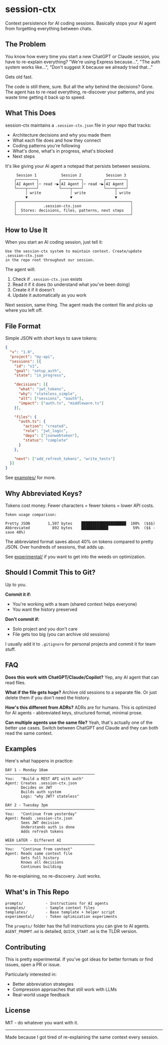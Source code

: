 # session-ctx

Context persistence for AI coding sessions. Basically stops your AI agent from forgetting everything between chats.

## The Problem

You know how every time you start a new ChatGPT or Claude session, you have to re-explain everything? "We're using Express because...", "The auth system works like...", "Don't suggest X because we already tried that..."

Gets old fast.

The code is still there, sure. But all the *why* behind the decisions? Gone. The agent has to re-read everything, re-discover your patterns, and you waste time getting it back up to speed.

## What This Does

session-ctx maintains a `.session-ctx.json` file in your repo that tracks:
- Architecture decisions and why you made them
- What each file does and how they connect
- Coding patterns you're following
- What's done, what's in progress, what's blocked
- Next steps

It's like giving your AI agent a notepad that persists between sessions.

```
     Session 1           Session 2           Session 3
    ┌─────────┐         ┌─────────┐         ┌─────────┐
    │AI Agent │─ read ─▶│AI Agent │─ read ─▶│AI Agent │
    └────┬────┘         └────┬────┘         └────┬────┘
         │ write             │ write             │ write
         ▼                   ▼                   ▼
    ┌───────────────────────────────────────────────────┐
    │            .session-ctx.json                      │
    │  Stores: decisions, files, patterns, next steps   │
    └───────────────────────────────────────────────────┘
```

## How to Use It

When you start an AI coding session, just tell it:

```
Use the session-ctx system to maintain context. Create/update .session-ctx.json
in the repo root throughout our session.
```

The agent will:
1. Check if `.session-ctx.json` exists
2. Read it if it does (to understand what you've been doing)
3. Create it if it doesn't
4. Update it automatically as you work

Next session, same thing. The agent reads the context file and picks up where you left off.

## File Format

Simple JSON with short keys to save tokens:

```json
{
  "v": "1.0",
  "project": "my-api",
  "sessions": [{
    "id": "s1",
    "goal": "setup_auth",
    "state": "in_progress",

    "decisions": [{
      "what": "jwt_tokens",
      "why": "stateless_simple",
      "alt": ["sessions", "oauth"],
      "impact": ["auth.ts", "middleware.ts"]
    }],

    "files": {
      "auth.ts": {
        "action": "created",
        "role": "jwt_logic",
        "deps": ["jsonwebtoken"],
        "status": "complete"
      }
    },

    "next": ["add_refresh_tokens", "write_tests"]
  }]
}
```

See [examples/](./examples) for more.

## Why Abbreviated Keys?

Tokens cost money. Fewer characters = fewer tokens = lower API costs.

```
Token usage comparison:

Pretty JSON        1,507 bytes    ████████████████████  100%  ($$$)
Abbreviated          892 bytes    ████████████           59%  ($$ - save 40%)
```

The abbreviated format saves about 40% on tokens compared to pretty JSON. Over hundreds of sessions, that adds up.

See [experimental/](./experimental) if you want to get into the weeds on optimization.

## Should I Commit This to Git?

Up to you.

**Commit it if:**
- You're working with a team (shared context helps everyone)
- You want the history preserved

**Don't commit if:**
- Solo project and you don't care
- File gets too big (you can archive old sessions)

I usually add it to `.gitignore` for personal projects and commit it for team stuff.

## FAQ

**Does this work with ChatGPT/Claude/Copilot?**
Yep, any AI agent that can read files.

**What if the file gets huge?**
Archive old sessions to a separate file. Or just delete them if you don't need the history.

**How's this different from ADRs?**
ADRs are for humans. This is optimized for AI agents - abbreviated keys, structured format, minimal prose.

**Can multiple agents use the same file?**
Yeah, that's actually one of the better use cases. Switch between ChatGPT and Claude and they can both read the same context.

## Examples

Here's what happens in practice:

```
DAY 1 - Monday 10am
────────────────────────────────────────
You:   "Build a REST API with auth"
Agent: Creates .session-ctx.json
       Decides on JWT
       Builds auth system
       Logs: "why JWT? stateless"

DAY 2 - Tuesday 3pm
────────────────────────────────────────
You:   "Continue from yesterday"
Agent: Reads .session-ctx.json
       Sees JWT decision
       Understands auth is done
       Adds refresh tokens

WEEK LATER - Different AI
────────────────────────────────────────
You:   "Continue from context"
Agent: Reads same context file
       Gets full history
       Knows all decisions
       Continues building
```

No re-explaining, no re-discovery. Just works.

## What's in This Repo

```
prompts/          - Instructions for AI agents
examples/         - Sample context files
templates/        - Base template + helper script
experimental/     - Token optimization experiments
```

The `prompts/` folder has the full instructions you can give to AI agents. `AGENT_PROMPT.md` is detailed, `QUICK_START.md` is the TLDR version.

## Contributing

This is pretty experimental. If you've got ideas for better formats or find issues, open a PR or issue.

Particularly interested in:
- Better abbreviation strategies
- Compression approaches that still work with LLMs
- Real-world usage feedback

## License

MIT - do whatever you want with it.

---

Made because I got tired of re-explaining the same context every session.
